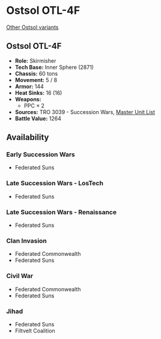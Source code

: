 # Ostsol OTL-4F

[Other Ostsol variants](../ostsol.md)

## Ostsol OTL-4F
- **Role:** Skirmisher
- **Tech Base:** Inner Sphere (2871)
- **Chassis:** 60 tons
- **Movement:** 5 / 8
- **Armor:** 144
- **Heat Sinks:** 16 (16)
- **Weapons:**
  - PPC × 2
- **Sources:** TRO 3039 - Succession Wars, [Master Unit List](http://masterunitlist.info/Unit/Details/2372/ostsol-otl-4f)
- **Battle Value:** 1264

## Availability

### Early Succession Wars
- Federated Suns

### Late Succession Wars - LosTech
- Federated Suns

### Late Succession Wars - Renaissance
- Federated Suns

### Clan Invasion
- Federated Commonwealth
- Federated Suns

### Civil War
- Federated Commonwealth
- Federated Suns

### Jihad
- Federated Suns
- Filtvelt Coalition

